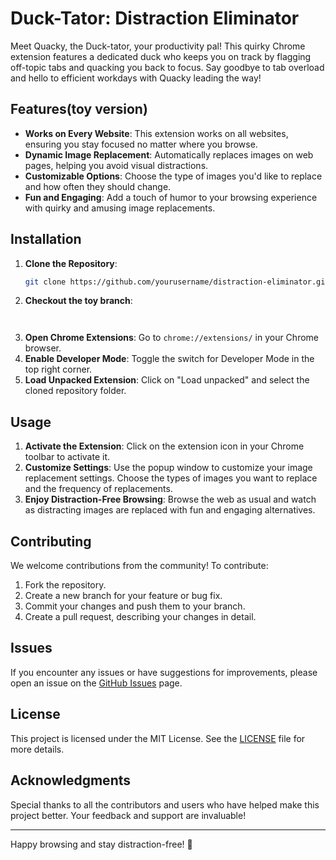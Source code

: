 # Duck-Tator: Distraction Eliminator

Meet Quacky, the Duck-tator, your productivity pal! This quirky Chrome extension features a dedicated duck who keeps you on track by flagging off-topic tabs and quacking you back to focus. Say goodbye to tab overload and hello to efficient workdays with Quacky leading the way!

## Features(toy version)

- **Works on Every Website**: This extension works on all websites, ensuring you stay focused no matter where you browse.
- **Dynamic Image Replacement**: Automatically replaces images on web pages, helping you avoid visual distractions.
- **Customizable Options**: Choose the type of images you'd like to replace and how often they should change.
- **Fun and Engaging**: Add a touch of humor to your browsing experience with quirky and amusing image replacements.

## Installation

1. **Clone the Repository**: 
   ```sh
   git clone https://github.com/yourusername/distraction-eliminator.git```

2. **Checkout the toy branch**:
   ```
  
   ```
4. **Open Chrome Extensions**: 
   Go to `chrome://extensions/` in your Chrome browser.
5. **Enable Developer Mode**: 
   Toggle the switch for Developer Mode in the top right corner.
6. **Load Unpacked Extension**: 
   Click on "Load unpacked" and select the cloned repository folder.

## Usage

1. **Activate the Extension**: 
   Click on the extension icon in your Chrome toolbar to activate it.
2. **Customize Settings**: 
   Use the popup window to customize your image replacement settings. Choose the types of images you want to replace and the frequency of replacements.
3. **Enjoy Distraction-Free Browsing**: 
   Browse the web as usual and watch as distracting images are replaced with fun and engaging alternatives.

## Contributing

We welcome contributions from the community! To contribute:

1. Fork the repository.
2. Create a new branch for your feature or bug fix.
3. Commit your changes and push them to your branch.
4. Create a pull request, describing your changes in detail.

## Issues

If you encounter any issues or have suggestions for improvements, please open an issue on the [GitHub Issues](https://github.com/yourusername/distraction-eliminator/issues) page.

## License

This project is licensed under the MIT License. See the [LICENSE](LICENSE) file for more details.

## Acknowledgments

Special thanks to all the contributors and users who have helped make this project better. Your feedback and support are invaluable!

---

Happy browsing and stay distraction-free! 🎉
